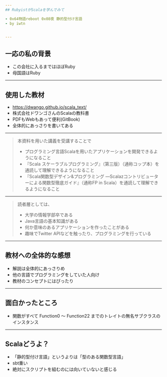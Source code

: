 ```yaml
---
## RubyistがScalaを学んでみて

- 0x64物語reboot 0x08夜 静的型付け言語
- by iwtn


---
```

## 一応の私の背景

- この会社に入るまではほぼRuby
- 母国語はRuby

---
## 使用した教材

- https://dwango.github.io/scala_text/
- 株式会社ドワンゴさんのScalaの教科書
- PDFもWebもあって便利(GitBook)
- 全体的にあっさりを書いてある

---
> 本資料を用いた講義を受講することで
> * プログラミング言語Scalaを用いたアプリケーションを開発できるようになること
> * 『Scala スケーラブルプログラミング』（第三版）（通称コップ本）を通読して理解できるようになること
> * 『Scala関数型デザイン&プログラミング ―Scalazコントリビューターによる関数型徹底ガイド』（通称FP in Scala）を通読して理解できるようになること

---
> 読者層としては、
> * 大学の情報学部卒である
> * Java言語の基本知識がある
> * 何か意味のあるアプリケーションを作ったことがある
> * 趣味でTwitter APIなどを触ったり、プログラミングを行っている

---
## 教材への全体的な感想

- 解説は全体的にあっさりめ
- 他の言語でプログラミングをしていた人向け
- 教材のコンセプトにはぴったり

---
## 面白かったところ

- 関数がすべて Function0 〜 Function22 までのトレイトの無名サブクラスのインスタンス

---
## Scalaどうよ？

- 「静的型付け言語」というよりは「型のある関数型言語」
- sbt重い
- 絶対にスクリプトを組むのには向いていないと感じる
